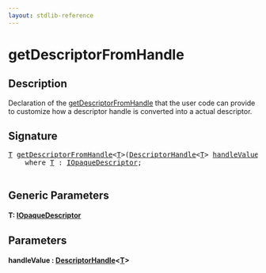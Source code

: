 ```yaml
---
layout: stdlib-reference
---
```


# getDescriptorFromHandle

## Description

Declaration of the <span class='code'><a href=".html">getDescriptorFromHandle</a></span> that the user code can provide to customize
how a descriptor handle is converted into a actual descriptor.




## Signature 

<pre>
<a href=".html#typeparam-T" class="code_type">T</a> <a href=".html">getDescriptorFromHandle</a>&lt;<a href=".html#typeparam-T" class="code_type">T</a>&gt;(<a href="../../types/descriptorhandle-0a/index.html" class="code_type">DescriptorHandle</a>&lt;<a href=".html#typeparam-T" class="code_type">T</a>&gt; <a href=".html#decl-handleValue" class="code_param">handleValue</a>)
    <span class='code_keyword'>where</span> <a href=".html#typeparam-T" class="code_type">T</a> : <a href="../../interfaces/iopaquedescriptor-017/index.html" class="code_type">IOpaqueDescriptor</a>;

</pre>

## Generic Parameters

####  <a id="typeparam-T"></a>T: [IOpaqueDescriptor](../../interfaces/iopaquedescriptor-017/index.html)

## Parameters

####  <a id="decl-handleValue"></a>handleValue  : [DescriptorHandle](../../types/descriptorhandle-0a/index.html)\<[T](../../types/descriptorhandle-0a/index.html#typeparam-T)\>

